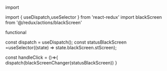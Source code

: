 import

import { useDispatch,useSelector } from 'react-redux'
import blackScreen from '@/redux/actions/blackScreen'

functional

const dispatch = useDispatch();
const statusBlackScreen =useSelector<any>((state) => state.blackScreen.stScreen);

const handleClick = ()=>{
dispatch(blackScreenChanger(statusBlackScreen))
}
